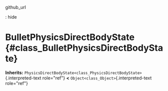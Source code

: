 github\_url

:   hide

BulletPhysicsDirectBodyState {#class_BulletPhysicsDirectBodyState}
============================

**Inherits:**
`PhysicsDirectBodyState<class_PhysicsDirectBodyState>`{.interpreted-text
role="ref"} **\<** `Object<class_Object>`{.interpreted-text role="ref"}
